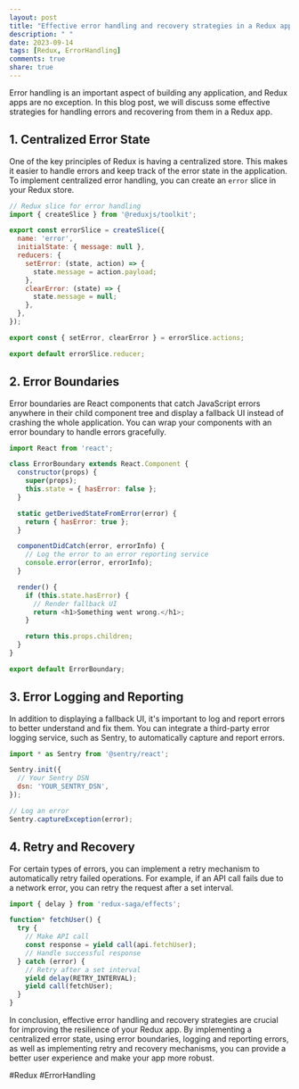 ```yaml
---
layout: post
title: "Effective error handling and recovery strategies in a Redux app"
description: " "
date: 2023-09-14
tags: [Redux, ErrorHandling]
comments: true
share: true
---
```


Error handling is an important aspect of building any application, and Redux apps are no exception. In this blog post, we will discuss some effective strategies for handling errors and recovering from them in a Redux app.

## 1. Centralized Error State 
One of the key principles of Redux is having a centralized store. This makes it easier to handle errors and keep track of the error state in the application. To implement centralized error handling, you can create an `error` slice in your Redux store.

```javascript
// Redux slice for error handling
import { createSlice } from '@reduxjs/toolkit';

export const errorSlice = createSlice({
  name: 'error',
  initialState: { message: null },
  reducers: {
    setError: (state, action) => {
      state.message = action.payload;
    },
    clearError: (state) => {
      state.message = null;
    },
  },
});

export const { setError, clearError } = errorSlice.actions;

export default errorSlice.reducer;
```

## 2. Error Boundaries
Error boundaries are React components that catch JavaScript errors anywhere in their child component tree and display a fallback UI instead of crashing the whole application. You can wrap your components with an error boundary to handle errors gracefully.

```javascript
import React from 'react';

class ErrorBoundary extends React.Component {
  constructor(props) {
    super(props);
    this.state = { hasError: false };
  }

  static getDerivedStateFromError(error) {
    return { hasError: true };
  }

  componentDidCatch(error, errorInfo) {
    // Log the error to an error reporting service
    console.error(error, errorInfo);
  }

  render() {
    if (this.state.hasError) {
      // Render fallback UI
      return <h1>Something went wrong.</h1>;
    }

    return this.props.children;
  }
}

export default ErrorBoundary;
```

## 3. Error Logging and Reporting 
In addition to displaying a fallback UI, it's important to log and report errors to better understand and fix them. You can integrate a third-party error logging service, such as Sentry, to automatically capture and report errors.

```javascript
import * as Sentry from '@sentry/react';

Sentry.init({
  // Your Sentry DSN
  dsn: 'YOUR_SENTRY_DSN',
});

// Log an error
Sentry.captureException(error);
```

## 4. Retry and Recovery 
For certain types of errors, you can implement a retry mechanism to automatically retry failed operations. For example, if an API call fails due to a network error, you can retry the request after a set interval.

```javascript
import { delay } from 'redux-saga/effects';

function* fetchUser() {
  try {
    // Make API call
    const response = yield call(api.fetchUser);
    // Handle successful response
  } catch (error) {
    // Retry after a set interval
    yield delay(RETRY_INTERVAL);
    yield call(fetchUser);
  }
}
```

In conclusion, effective error handling and recovery strategies are crucial for improving the resilience of your Redux app. By implementing a centralized error state, using error boundaries, logging and reporting errors, as well as implementing retry and recovery mechanisms, you can provide a better user experience and make your app more robust.

#Redux #ErrorHandling